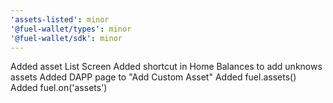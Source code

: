 ```yaml
---
'assets-listed': minor
'@fuel-wallet/types': minor
'@fuel-wallet/sdk': minor
---
```


Added asset List Screen
Added shortcut in Home Balances to add unknows assets
Added DAPP page to "Add Custom Asset"
Added fuel.assets()
Added fuel.on('assets')
